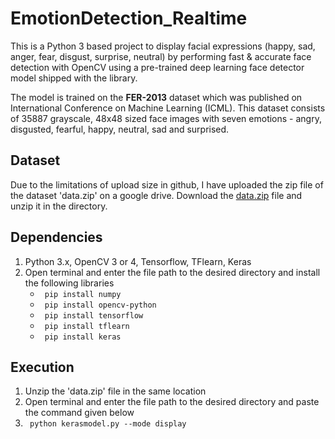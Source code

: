 # EmotionDetection_Realtime
This is a Python 3 based project to display facial expressions (happy, sad, anger, fear, disgust, surprise, neutral) by performing fast & accurate face detection with OpenCV using a pre-trained deep learning face detector model shipped with the library.

The model is trained on the **FER-2013** dataset which was published on International Conference on Machine Learning (ICML). This dataset consists of 35887 grayscale, 48x48 sized face images with seven emotions - angry, disgusted, fearful, happy, neutral, sad and surprised.

## Dataset
Due to the limitations of upload size in github, I have uploaded the zip file of the dataset 'data.zip' on a google drive.
Download the [data.zip](https://drive.google.com/file/d/1yCxHw7aOAPYTVz9VKm2Yax1sxLLtJgWk/view?usp=sharing) file and unzip it in the directory.

## Dependencies

1. Python 3.x, OpenCV 3 or 4, Tensorflow, TFlearn, Keras
2. Open terminal and enter the file path to the desired directory and install the following libraries
   * ``` pip install numpy```
   * ``` pip install opencv-python```
   * ``` pip install tensorflow```
   * ``` pip install tflearn```
   * ``` pip install keras```
   
## Execution

1. Unzip the 'data.zip' file in the same location
2. Open terminal and enter the file path to the desired directory and paste the command given below
3. ``` python kerasmodel.py --mode display```
